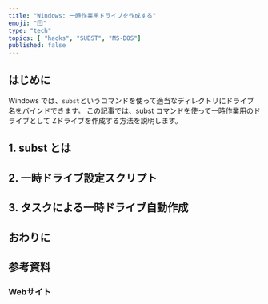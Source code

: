 ```yaml
---
title: "Windows: 一時作業用ドライブを作成する"
emoji: "🪟"
type: "tech"
topics: [ "hacks", "SUBST", "MS-DOS"]
published: false
---
```


## はじめに

Windows では、`subst`というコマンドを使って適当なディレクトリにドライブ名をバインドできます。
この記事では、subst コマンドを使って一時作業用のドライブとして Zドライブを作成する方法を説明します。

## 1. subst とは

## 2. 一時ドライブ設定スクリプト

## 3. タスクによる一時ドライブ自動作成

## おわりに

## 参考資料

### Webサイト
